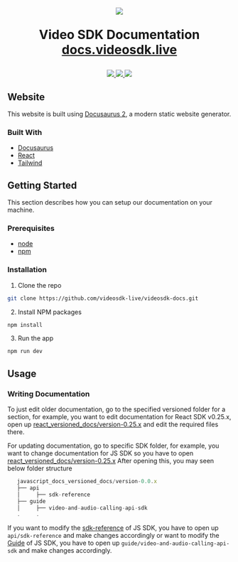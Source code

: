 <h1 align="center">
  <img src="https://www.linkpicture.com/q/videosdk_Full-Logo_blue.png"/><br/>
<p align="center">
  Video SDK Documentation<br/>
  <a href="https://docs.videosdk.live/">docs.videosdk.live</a>
</p>
</h1>

<p align="center">
   <a href="https://discord.gg/kgAvyxtTxv">
<img src="https://img.shields.io/discord/734858252939952248?logo=discord&style=for-the-badge" />
</a>
<a href="https://twitter.com/intent/follow?original_referer=https%3A%2F%2Fpublish.twitter.com%2F&ref_src=twsrc%5Etfw%7Ctwcamp%5Ebuttonembed%7Ctwterm%5Efollow%7Ctwgr%5Evideo_sdk&screen_name=video_sdk">
<img src="https://img.shields.io/twitter/follow/video_sdk?label=Twitter&logo=twitter&style=for-the-badge" />
</a>
<a href="http://youtube.com/videosdk?sub_confirmation=1">
<img src="https://img.shields.io/youtube/channel/subscribers/UCuY7JzXnpp874oa7uQbUwsA?logo=Youtube&style=for-the-badge" />
</a>
</p>

## Website
This website is built using [Docusaurus 2](https://v2.docusaurus.io/), a modern static website generator.

### Built With

- [Docusaurus](https://docusaurus.io/)
- [React](https://reactjs.org/)
- [Tailwind](https://tailwindcss.com/)

## Getting Started

This section describes how you can setup our documentation on your machine.

### Prerequisites

- [node](https://nodejs.org/en/)
- [npm](https://www.npmjs.com/)

### Installation

1. Clone the repo

```sh
git clone https://github.com/videosdk-live/videosdk-docs.git
```

2. Install NPM packages

```sh
npm install
```

3. Run the app

```sh
npm run dev
```

## Usage

<!-- In usage, mention how to edit the docs, how to update versions, etc. -->

### Writing Documentation

To just edit older documentation, go to the specified versioned folder for a section, for example, you want to edit documentation for React SDK v0.25.x, open up [react_versioned_docs/version-0.25.x](./react_versioned_docs/version-0.25.x) and edit the required files there.

For updating documentation, go to specific SDK folder, for example, you want to change documentation for JS SDK so you have to open [react_versioned_docs/version-0.25.x](./javascript_docs_versioned_docs/version-0.0.x)
After opening this, you may seen below folder structure
```jsx title="Project Structure"
   javascript_docs_versioned_docs/version-0.0.x
   ├── api
   │     ├── sdk-reference
   ├── guide
   │     ├── video-and-audio-calling-api-sdk
   .     .
```
If you want to modify the [sdk-reference](https://docs.videosdk.live/javascript/api/sdk-reference/setup) of JS SDK, you have to open up `api/sdk-reference` and make changes accordingly or want to modify the [Guide](https://docs.videosdk.live/javascript/guide/video-and-audio-calling-api-sdk/getting-started) of JS SDK, you have to open up `guide/video-and-audio-calling-api-sdk` and make changes accordingly.

